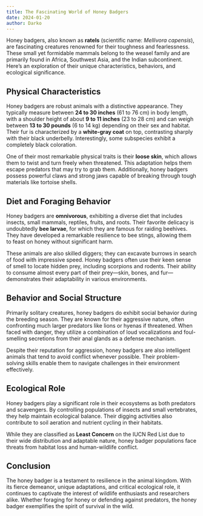 ```yaml
---
title: The Fascinating World of Honey Badgers
date: 2024-01-20
author: Darko
---
```


Honey badgers, also known as **ratels** (scientific name: _Mellivora capensis_), are fascinating creatures renowned for their toughness and fearlessness. These small yet formidable mammals belong to the weasel family and are primarily found in Africa, Southwest Asia, and the Indian subcontinent. Here’s an exploration of their unique characteristics, behaviors, and ecological significance.

## Physical Characteristics

Honey badgers are robust animals with a distinctive appearance. They typically measure between **24 to 30 inches** (61 to 76 cm) in body length, with a shoulder height of about **9 to 11 inches** (23 to 28 cm) and can weigh between **13 to 30 pounds** (6 to 14 kg) depending on their sex and habitat. Their fur is characterized by a **white-gray coat** on top, contrasting sharply with their black underbelly. Interestingly, some subspecies exhibit a completely black coloration.

One of their most remarkable physical traits is their **loose skin**, which allows them to twist and turn freely when threatened. This adaptation helps them escape predators that may try to grab them. Additionally, honey badgers possess powerful claws and strong jaws capable of breaking through tough materials like tortoise shells.

## Diet and Foraging Behavior

Honey badgers are **omnivorous**, exhibiting a diverse diet that includes insects, small mammals, reptiles, fruits, and roots. Their favorite delicacy is undoubtedly **bee larvae**, for which they are famous for raiding beehives. They have developed a remarkable resilience to bee stings, allowing them to feast on honey without significant harm.

These animals are also skilled diggers; they can excavate burrows in search of food with impressive speed. Honey badgers often use their keen sense of smell to locate hidden prey, including scorpions and rodents. Their ability to consume almost every part of their prey—skin, bones, and fur—demonstrates their adaptability in various environments.

## Behavior and Social Structure

Primarily solitary creatures, honey badgers do exhibit social behavior during the breeding season. They are known for their aggressive nature, often confronting much larger predators like lions or hyenas if threatened. When faced with danger, they utilize a combination of loud vocalizations and foul-smelling secretions from their anal glands as a defense mechanism.

Despite their reputation for aggression, honey badgers are also intelligent animals that tend to avoid conflict whenever possible. Their problem-solving skills enable them to navigate challenges in their environment effectively.

## Ecological Role

Honey badgers play a significant role in their ecosystems as both predators and scavengers. By controlling populations of insects and small vertebrates, they help maintain ecological balance. Their digging activities also contribute to soil aeration and nutrient cycling in their habitats.

While they are classified as **Least Concern** on the IUCN Red List due to their wide distribution and adaptable nature, honey badger populations face threats from habitat loss and human-wildlife conflict.

## Conclusion

The honey badger is a testament to resilience in the animal kingdom. With its fierce demeanor, unique adaptations, and critical ecological role, it continues to captivate the interest of wildlife enthusiasts and researchers alike. Whether foraging for honey or defending against predators, the honey badger exemplifies the spirit of survival in the wild.
